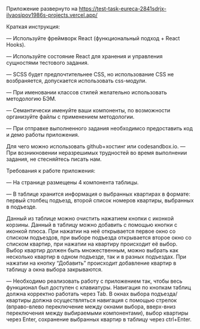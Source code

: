 Приложение развернуто на https://test-task-eureca-2841sdrjx-ilyaosipov1986s-projects.vercel.app/


Краткая инструкция:


—  Используйте фреймворк React (функциональный подход + React Hooks).

—  Используйте состояние React для хранения и управления сущностями тестового задания.

—  SCSS будет предпочтительнее CSS, но использование CSS не возбраняется, допускается использовать css-модули.

—  При именовании классов стилей желательно использовать методологию БЭМ.

—  Семантически именуйте ваши компоненты, по возможности организуйте файлы с применением методологии.

—  При отправке выполненного задания необходимсо предоставить код и демо работы приложения. 

Для чего можно использовать github+хостинг или codesandbox.io.
—  При возникновении неразрешимых трудностей во время выполнении задания, не стесняйтесь писать нам.

Требования к работе приложения:


—  На странице размещены 4 компонента таблицы. 

—  В таблице хранится информация о выбранных квартирах в формате: первый столбец подъезд, второй список номеров квартиры, выбранных в подъезде. 

Данный из таблице можно очистить нажатием кнопки с иконкой корзины.
Данный в таблицу можно добавить с помощью кнопки с иконкой плюса. При нажатии на неё открывается первое окно со списком подъездов, 
при выборе подъезда открывается второе окно со списком квартир, при нажатии на квартиру происходит её выбор. Выбор квартир должен быть
 множественным, можно выбрать как несколько квартир в одном подъезде, так и в разных подъездах. При нажатии на кнопку “Добавить” 
происходит добавление квартир в таблицу а окна выбора закрываются.  

—  Необходимо реализовать работу с приложением так, чтобы весь функционал был доступен с клавиатуры. Навигация по кнопкам таблиц должна 
корректно работать через Tab. В окнах выбора подъезда/квартиры должна осуществляться навигация с помощью стрелок (вправо-влево переключение между окнами выбора, вверх-вниз переключения между выбираемыми компонентами), выбор квартиры через Enter, сохранение выбранных квартир в таблицу через ctrl+Enter.
